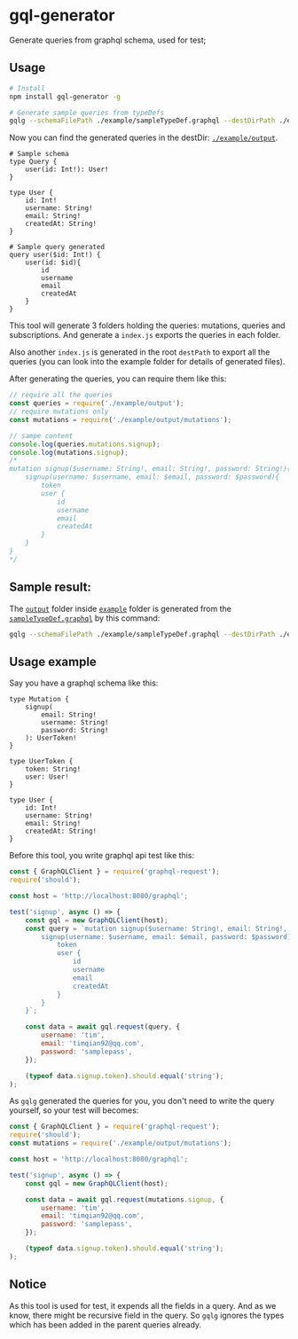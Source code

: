 # gql-generator

Generate queries from graphql schema, used for test;

## Usage
```bash
# Install
npm install gql-generator -g

# Generate sample queries from typeDefs
gqlg --schemaFilePath ./example/sampleTypeDef.graphql --destDirPath ./example/output
```

Now you can find the generated queries in the destDir: [`./example/output`](./example/output).


```gql
# Sample schema
type Query {
    user(id: Int!): User!
}

type User {
    id: Int!
    username: String!
    email: String!
    createdAt: String!
}
```

```gql
# Sample query generated
query user($id: Int!) {
    user(id: $id){
        id
        username
        email
        createdAt
    }
}
```

This tool will generate 3 folders holding the queries: mutations, queries and subscriptions. And generate a `index.js` exports the queries in each folder.

Also another `index.js` is generated in the root `destPath` to export all the queries (you can look into the example folder for details of generated files).

After generating the queries, you can require them like this:

```js
// require all the queries
const queries = require('./example/output');
// require mutations only
const mutations = require('./example/output/mutations');

// sampe content
console.log(queries.mutations.signup);
console.log(mutations.signup);
/*
mutation signup($username: String!, email: String!, password: String!){
    signup(username: $username, email: $email, password: $password){
        token
        user {
            id
            username
            email
            createdAt
        }
    }
}
*/

```

## Sample result:

The [`output`](./example/output) folder inside [`example`](./example) folder is generated from the [`sampleTypeDef.graphql`](./example/sampleTypeDef.graphql) by this command:

```bash
gqlg --schemaFilePath ./example/sampleTypeDef.graphql --destDirPath ./example/output
```

## Usage example
Say you have a graphql schema like this: 
```gql
type Mutation {
    signup(
        email: String!
        username: String!
        password: String!
    ): UserToken!
}

type UserToken {
    token: String!
    user: User!
}

type User {
    id: Int!
    username: String!
    email: String!
    createdAt: String!
}
```

Before this tool, you write graphql api test like this:
```js
const { GraphQLClient } = require('graphql-request');
require('should');

const host = 'http://localhost:8080/graphql';

test('signup', async () => {
    const gql = new GraphQLClient(host);
    const query = `mutation signup($username: String!, email: String!, password: String!){
        signup(username: $username, email: $email, password: $password){
            token
            user {
                id
                username
                email
                createdAt
            }
        }
    }`;

    const data = await gql.request(query, {
        username: 'tim',
        email: 'timqian92@qq.com',
        password: 'samplepass',
    });

    (typeof data.signup.token).should.equal('string');
);
```

As `gqlg` generated the queries for you, you don't need to write the query yourself, so your test will becomes:

```js
const { GraphQLClient } = require('graphql-request');
require('should');
const mutations = require('./example/output/mutations');

const host = 'http://localhost:8080/graphql';

test('signup', async () => {
    const gql = new GraphQLClient(host);

    const data = await gql.request(mutations.signup, {
        username: 'tim',
        email: 'timqian92@qq.com',
        password: 'samplepass',
    });

    (typeof data.signup.token).should.equal('string');
);
```

## Notice

As this tool is used for test, it expends all the fields in a query. And as we know, there might be recursive field in the query. So `gqlg` ignores the types which has been added in the parent queries already.